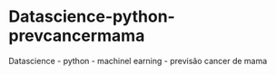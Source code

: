 # Datascience-python-prevcancermama
Datascience - python - machinel earning - previsão cancer de mama
